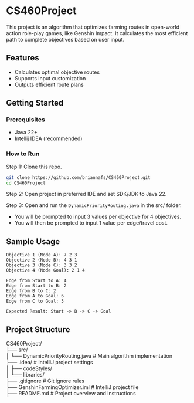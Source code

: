 # CS460Project
This project is an algorithm that optimizes farming routes in open-world action role-play games, like Genshin Impact.
It calculates the most efficient path to complete objectives based on user input.

## Features
- Calculates optimal objective routes
- Supports input customization
- Outputs efficient route plans

## Getting Started

### Prerequisites
- Java 22+
- Intellij IDEA (recommended)

### How to Run
Step 1: Clone this repo.
```bash
git clone https://github.com/briannafs/CS460Project.git
cd CS460Project
```

Step 2: Open project in preferred IDE and set SDK/JDK to Java 22. 

Step 3: Open and run the `DynamicPriorityRouting.java` in the src/ folder.
- You will be prompted to input 3 values per objective for 4 objectives.
- You will then be prompted to input 1 value per edge/travel cost. 

## Sample Usage
```
Objective 1 (Node A): 7 2 3  
Objective 2 (Node B): 4 3 1  
Objective 3 (Node C): 3 3 2  
Objective 4 (Node Goal): 2 1 4  

Edge from Start to A: 4  
Edge from Start to B: 2  
Edge from B to C: 2  
Edge from A to Goal: 6  
Edge from C to Goal: 3  

Expected Result: Start -> B -> C -> Goal
```
## Project Structure
CS460Project/  
├── src/  
│   └── DynamicPriorityRouting.java   # Main algorithm implementation  
├── .idea/                            # IntelliJ project settings  
│   ├── codeStyles/  
│   └── libraries/  
├── .gitignore                        # Git ignore rules  
├── GenshinFarmingOptimizer.iml       # IntelliJ project file  
├── README.md                         # Project overview and instructions  

